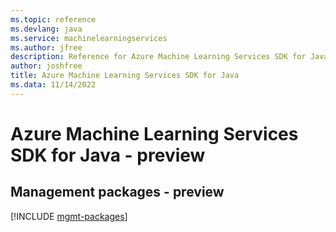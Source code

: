 ```yaml
---
ms.topic: reference
ms.devlang: java
ms.service: machinelearningservices
ms.author: jfree
description: Reference for Azure Machine Learning Services SDK for Java
author: joshfree
title: Azure Machine Learning Services SDK for Java
ms.data: 11/14/2022
---
```

# Azure Machine Learning Services SDK for Java - preview

## Management packages - preview
[!INCLUDE [mgmt-packages](machine-learning-services-mgmt-index.md)]